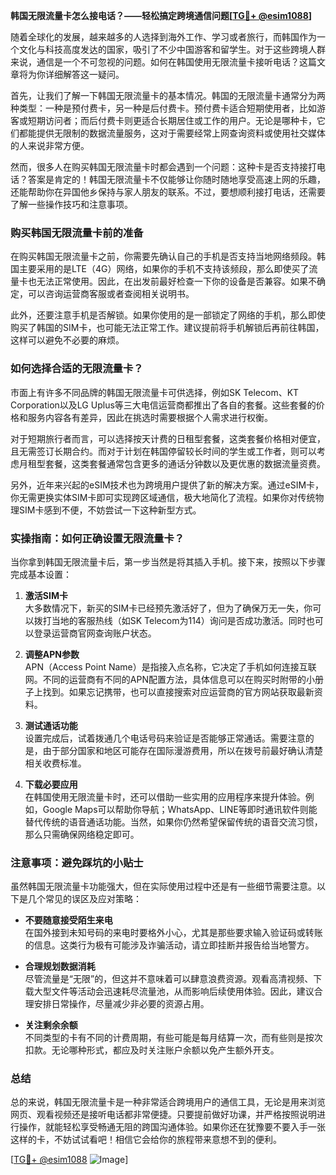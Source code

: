 **韩国无限流量卡怎么接电话？——轻松搞定跨境通信问题[[TG💪+ @esim1088](https://t.me/s/esim1088)]**

随着全球化的发展，越来越多的人选择到海外工作、学习或者旅行，而韩国作为一个文化与科技高度发达的国家，吸引了不少中国游客和留学生。对于这些跨境人群来说，通信是一个不可忽视的问题。如何在韩国使用无限流量卡接听电话？这篇文章将为你详细解答这一疑问。

首先，让我们了解一下韩国无限流量卡的基本情况。韩国的无限流量卡通常分为两种类型：一种是预付费卡，另一种是后付费卡。预付费卡适合短期使用者，比如游客或短期访问者；而后付费卡则更适合长期居住或工作的用户。无论是哪种卡，它们都能提供无限制的数据流量服务，这对于需要经常上网查询资料或使用社交媒体的人来说非常方便。

然而，很多人在购买韩国无限流量卡时都会遇到一个问题：这种卡是否支持接打电话？答案是肯定的！韩国无限流量卡不仅能够让你随时随地享受高速上网的乐趣，还能帮助你在异国他乡保持与家人朋友的联系。不过，要想顺利接打电话，还需要了解一些操作技巧和注意事项。

### 购买韩国无限流量卡前的准备

在购买韩国无限流量卡之前，你需要先确认自己的手机是否支持当地网络频段。韩国主要采用的是LTE（4G）网络，如果你的手机不支持该频段，那么即使买了流量卡也无法正常使用。因此，在出发前最好检查一下你的设备是否兼容。如果不确定，可以咨询运营商客服或者查阅相关说明书。

此外，还要注意手机是否解锁。如果你使用的是一部锁定了网络的手机，那么即使购买了韩国的SIM卡，也可能无法正常工作。建议提前将手机解锁后再前往韩国，这样可以避免不必要的麻烦。

### 如何选择合适的无限流量卡？

市面上有许多不同品牌的韩国无限流量卡可供选择，例如SK Telecom、KT Corporation以及LG Uplus等三大电信运营商都推出了各自的套餐。这些套餐的价格和服务内容各有差异，因此在挑选时需要根据个人需求进行权衡。

对于短期旅行者而言，可以选择按天计费的日租型套餐，这类套餐价格相对便宜，且无需签订长期合约。而对于计划在韩国停留较长时间的学生或工作者，则可以考虑月租型套餐，这类套餐通常包含更多的通话分钟数以及更优惠的数据流量资费。

另外，近年来兴起的eSIM技术也为跨境用户提供了新的解决方案。通过eSIM卡，你无需更换实体SIM卡即可实现跨区域通信，极大地简化了流程。如果你对传统物理SIM卡感到不便，不妨尝试一下这种新型方式。

### 实操指南：如何正确设置无限流量卡？

当你拿到韩国无限流量卡后，第一步当然是将其插入手机。接下来，按照以下步骤完成基本设置：

1. **激活SIM卡**  
   大多数情况下，新买的SIM卡已经预先激活好了，但为了确保万无一失，你可以拨打当地的客服热线（如SK Telecom为114）询问是否成功激活。同时也可以登录运营商官网查询账户状态。

2. **调整APN参数**  
   APN（Access Point Name）是指接入点名称，它决定了手机如何连接互联网。不同的运营商有不同的APN配置方法，具体信息可以在购买时附带的小册子上找到。如果忘记携带，也可以直接搜索对应运营商的官方网站获取最新资料。

3. **测试通话功能**  
   设置完成后，试着拨通几个电话号码来验证是否能够正常通话。需要注意的是，由于部分国家和地区可能存在国际漫游费用，所以在拨号前最好确认清楚相关收费标准。

4. **下载必要应用**  
   在韩国使用无限流量卡时，还可以借助一些实用的应用程序来提升体验。例如，Google Maps可以帮助你导航；WhatsApp、LINE等即时通讯软件则能替代传统的语音通话功能。当然，如果你仍然希望保留传统的语音交流习惯，那么只需确保网络稳定即可。

### 注意事项：避免踩坑的小贴士

虽然韩国无限流量卡功能强大，但在实际使用过程中还是有一些细节需要注意。以下是几个常见的误区及应对策略：

- **不要随意接受陌生来电**  
  在国外接到未知号码的来电时要格外小心，尤其是那些要求输入验证码或转账的信息。这类行为极有可能涉及诈骗活动，请立即挂断并报告给当地警方。

- **合理规划数据消耗**  
  尽管流量是“无限”的，但这并不意味着可以肆意浪费资源。观看高清视频、下载大型文件等活动会迅速耗尽流量池，从而影响后续使用体验。因此，建议合理安排日常操作，尽量减少非必要的资源占用。

- **关注剩余余额**  
  不同类型的卡有不同的计费周期，有些可能是每月结算一次，而有些则是按次扣款。无论哪种形式，都应及时关注账户余额以免产生额外开支。

### 总结

总的来说，韩国无限流量卡是一种非常适合跨境用户的通信工具，无论是用来浏览网页、观看视频还是接听电话都非常便捷。只要提前做好功课，并严格按照说明进行操作，就能轻松享受畅通无阻的跨国沟通体验。如果你还在犹豫要不要入手一张这样的卡，不妨试试看吧！相信它会给你的旅程带来意想不到的便利。

[[TG💪+ @esim1088](https://t.me/s/esim1088) ![Image](https://i.postimg.cc/4NQfJmqS/Snipaste-2025-05-13-00-14-12.png)]